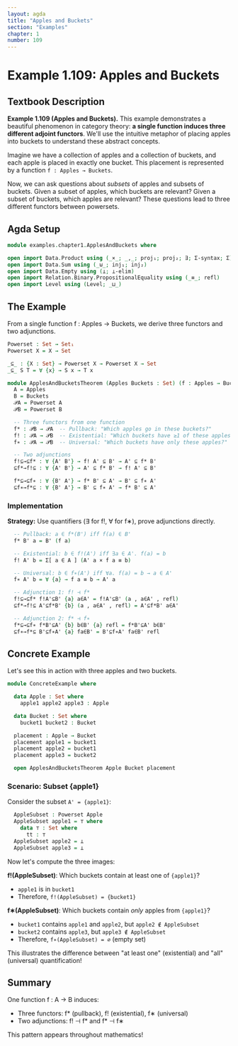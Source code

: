 ```yaml
---
layout: agda
title: "Apples and Buckets"
section: "Examples"
chapter: 1
number: 109
---
```


# Example 1.109: Apples and Buckets

## Textbook Description

**Example 1.109 (Apples and Buckets).** This example demonstrates a beautiful phenomenon in category theory: **a single function induces three different adjoint functors**. We'll use the intuitive metaphor of placing apples into buckets to understand these abstract concepts.

Imagine we have a collection of apples and a collection of buckets, and each apple is placed in exactly one bucket. This placement is represented by a function `f : Apples → Buckets`.

Now, we can ask questions about _subsets_ of apples and subsets of buckets. Given a subset of apples, which buckets are relevant? Given a subset of buckets, which apples are relevant? These questions lead to three different functors between powersets.

## Agda Setup

```agda
module examples.chapter1.ApplesAndBuckets where

open import Data.Product using (_×_; _,_; proj₁; proj₂; ∃; Σ-syntax; Σ)
open import Data.Sum using (_⊎_; inj₁; inj₂)
open import Data.Empty using (⊥; ⊥-elim)
open import Relation.Binary.PropositionalEquality using (_≡_; refl)
open import Level using (Level; _⊔_)
```

## The Example

From a single function f : Apples → Buckets, we derive three functors and two adjunctions.

```agda
Powerset : Set → Set₁
Powerset X = X → Set

_⊆_ : {X : Set} → Powerset X → Powerset X → Set
_⊆_ S T = ∀ {x} → S x → T x

module ApplesAndBucketsTheorem (Apples Buckets : Set) (f : Apples → Buckets) where
  A = Apples
  B = Buckets
  𝒫A = Powerset A
  𝒫B = Powerset B

  -- Three functors from one function
  f* : 𝒫B → 𝒫A  -- Pullback: "Which apples go in these buckets?"
  f! : 𝒫A → 𝒫B  -- Existential: "Which buckets have ≥1 of these apples?"
  f∗ : 𝒫A → 𝒫B  -- Universal: "Which buckets have only these apples?"

  -- Two adjunctions
  f!⊆→⊆f* : ∀ {A' B'} → f! A' ⊆ B' → A' ⊆ f* B'
  ⊆f*→f!⊆ : ∀ {A' B'} → A' ⊆ f* B' → f! A' ⊆ B'

  f*⊆→⊆f∗ : ∀ {B' A'} → f* B' ⊆ A' → B' ⊆ f∗ A'
  ⊆f∗→f*⊆ : ∀ {B' A'} → B' ⊆ f∗ A' → f* B' ⊆ A'
```

### Implementation

**Strategy:** Use quantifiers (∃ for f!, ∀ for f∗), prove adjunctions directly.

```agda
  -- Pullback: a ∈ f*(B') iff f(a) ∈ B'
  f* B' a = B' (f a)

  -- Existential: b ∈ f!(A') iff ∃a ∈ A'. f(a) = b
  f! A' b = Σ[ a ∈ A ] (A' a × f a ≡ b)

  -- Universal: b ∈ f∗(A') iff ∀a. f(a) = b → a ∈ A'
  f∗ A' b = ∀ {a} → f a ≡ b → A' a

  -- Adjunction 1: f! ⊣ f*
  f!⊆→⊆f* f!A'⊆B' {a} a∈A' = f!A'⊆B' (a , a∈A' , refl)
  ⊆f*→f!⊆ A'⊆f*B' {b} (a , a∈A' , refl) = A'⊆f*B' a∈A'

  -- Adjunction 2: f* ⊣ f∗
  f*⊆→⊆f∗ f*B'⊆A' {b} b∈B' {a} refl = f*B'⊆A' b∈B'
  ⊆f∗→f*⊆ B'⊆f∗A' {a} fa∈B' = B'⊆f∗A' fa∈B' refl
```

## Concrete Example

Let's see this in action with three apples and two buckets.

```agda
module ConcreteExample where

  data Apple : Set where
    apple1 apple2 apple3 : Apple

  data Bucket : Set where
    bucket1 bucket2 : Bucket

  placement : Apple → Bucket
  placement apple1 = bucket1
  placement apple2 = bucket1
  placement apple3 = bucket2

  open ApplesAndBucketsTheorem Apple Bucket placement
```

### Scenario: Subset {apple1}

Consider the subset `A' = {apple1}`:

```agda
  AppleSubset : Powerset Apple
  AppleSubset apple1 = ⊤ where
    data ⊤ : Set where
      tt : ⊤
  AppleSubset apple2 = ⊥
  AppleSubset apple3 = ⊥
```

Now let's compute the three images:

**f!(AppleSubset)**: Which buckets contain at least one of `{apple1}`?

- `apple1` is in `bucket1`
- Therefore, `f!(AppleSubset) = {bucket1}`

**f∗(AppleSubset)**: Which buckets contain _only_ apples from `{apple1}`?

- `bucket1` contains `apple1` and `apple2`, but `apple2 ∉ AppleSubset`
- `bucket2` contains `apple3`, but `apple3 ∉ AppleSubset`
- Therefore, `f∗(AppleSubset) = ∅` (empty set)

This illustrates the difference between "at least one" (existential) and "all" (universal) quantification!

## Summary

One function f : A → B induces:
- Three functors: f* (pullback), f! (existential), f∗ (universal)
- Two adjunctions: f! ⊣ f* and f* ⊣ f∗

This pattern appears throughout mathematics!
